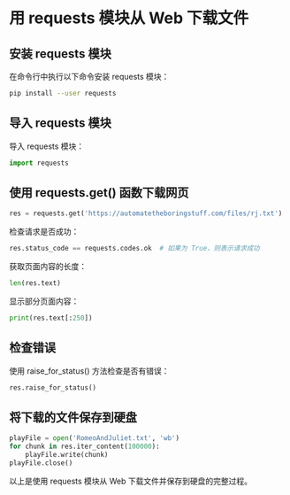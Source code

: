 # 用 requests 模块从 Web 下载文件

## 安装 requests 模块

在命令行中执行以下命令安装 requests 模块：

```bash
pip install --user requests
```

## 导入 requests 模块

导入 requests 模块：

```python
import requests
```

## 使用 requests.get() 函数下载网页

```python
res = requests.get('https://automatetheboringstuff.com/files/rj.txt')
```

检查请求是否成功：

```python
res.status_code == requests.codes.ok  # 如果为 True，则表示请求成功
```

获取页面内容的长度：

```python
len(res.text)
```

显示部分页面内容：

```python
print(res.text[:250])
```

## 检查错误

使用 raise_for_status() 方法检查是否有错误：

```python
res.raise_for_status()
```

## 将下载的文件保存到硬盘

```python
playFile = open('RomeoAndJuliet.txt', 'wb')
for chunk in res.iter_content(100000):
    playFile.write(chunk)
playFile.close()
```

以上是使用 requests 模块从 Web 下载文件并保存到硬盘的完整过程。